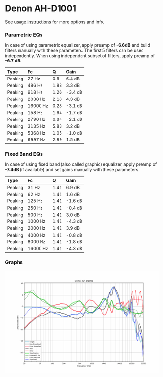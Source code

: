 # Denon AH-D1001
See [usage instructions](https://github.com/jaakkopasanen/AutoEq#usage) for more options and info.

### Parametric EQs
In case of using parametric equalizer, apply preamp of **-6.6dB** and build filters manually
with these parameters. The first 5 filters can be used independently.
When using independent subset of filters, apply preamp of **-6.7 dB**.

| Type    | Fc       |    Q | Gain    |
|:--------|:---------|:-----|:--------|
| Peaking | 27 Hz    | 0.8  | 6.4 dB  |
| Peaking | 486 Hz   | 1.88 | 3.3 dB  |
| Peaking | 918 Hz   | 1.26 | -3.4 dB |
| Peaking | 2038 Hz  | 2.18 | 4.3 dB  |
| Peaking | 16000 Hz | 0.28 | -3.1 dB |
| Peaking | 158 Hz   | 1.64 | -1.7 dB |
| Peaking | 2790 Hz  | 6.84 | -2.1 dB |
| Peaking | 3135 Hz  | 5.83 | 3.2 dB  |
| Peaking | 5368 Hz  | 1.05 | -1.0 dB |
| Peaking | 6997 Hz  | 2.89 | 1.5 dB  |

### Fixed Band EQs
In case of using fixed band (also called graphic) equalizer, apply preamp of **-7.4dB**
(if available) and set gains manually with these parameters.

| Type    | Fc       |    Q | Gain    |
|:--------|:---------|:-----|:--------|
| Peaking | 31 Hz    | 1.41 | 6.9 dB  |
| Peaking | 62 Hz    | 1.41 | 1.6 dB  |
| Peaking | 125 Hz   | 1.41 | -1.6 dB |
| Peaking | 250 Hz   | 1.41 | -0.4 dB |
| Peaking | 500 Hz   | 1.41 | 3.0 dB  |
| Peaking | 1000 Hz  | 1.41 | -4.3 dB |
| Peaking | 2000 Hz  | 1.41 | 3.9 dB  |
| Peaking | 4000 Hz  | 1.41 | -0.8 dB |
| Peaking | 8000 Hz  | 1.41 | -1.8 dB |
| Peaking | 16000 Hz | 1.41 | -4.3 dB |

### Graphs
![](./Denon%20AH-D1001.png)